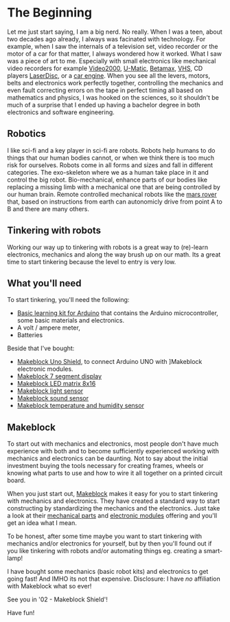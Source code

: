 # The Beginning
Let me just start saying, I am a big nerd. No really. When I was a teen, about two decades ago already, I always was facinated with technology. For example, when I saw the internals of a television set, video recorder or the motor of a car for that matter, I always wondered how it worked. What I saw was a piece of art to me. Especially with small electronics like mechanical video recorders for example [Video2000](https://www.youtube.com/watch?v=S2yTWGZPwtw), [U-Matic](https://www.youtube.com/watch?v=FmWEJC7TVbc), [Betamax](https://www.youtube.com/watch?v=nwk_dLQ0ChY), [VHS](https://www.youtube.com/watch?v=04J8lReE9O8), CD players [LaserDisc](https://www.youtube.com/watch?v=04J8lReE9O8), or a [car engine](https://www.youtube.com/watch?v=RrjeB_JUbK0). When you see all the levers, motors, belts and electronics work perfectly together, controlling the mechanics and even fault correcting errors on the tape in perfect timing all based on mathematics and physics, I was hooked on the sciences, so it shouldn't be much of a surprise that I ended up having a bachelor degree in both electronics and software engineering. 

## Robotics
I like sci-fi and a key player in sci-fi are robots. Robots help humans to do things that our human bodies cannot, or when we think there is too much risk for ourselves. Robots come in all forms and sizes and fall in different categories. The exo-skeleton where we as a human take place in it and control the big robot. Bio-mechanical, enhance parts of our bodies like replacing a missing limb with a mechanical one that are being controlled by our human brain. Remote controlled mechanical robots like the [mars rover](http://mars.nasa.gov/mer/home/) that, based on instructions from earth can autonomicly drive from point A to B and there are many others. 

## Tinkering with robots
Working our way up to tinkering with robots is a great way to (re)-learn electronics, mechanics and along the way brush up on our math. Its a great time to start tinkering because the level to entry is very low.

## What you'll need
To start tinkering, you'll need the following:

* [Basic learning kit for Arduino](https://www.amazon.co.uk/Kuman-Basic-Learning-Starter-Arduino/dp/B018SCTG6A/ref=sr_1_2?ie=UTF8&qid=1464107031&sr=8-2&keywords=basic+learning+kit+for+arduino) that contains the Arduino microcontroller, some basic materials and electronics. 
* A volt / ampere meter,
* Batteries


Beside that I've bought:

* [Makeblock Uno Shield](http://makeblock.com/me-uno-shield), to connect Arduino UNO with ]Makeblock electronic modules. 
* [Makeblock 7 segment display](http://makeblock.com/me-7-segment-serial-display-red)
* [Makeblock LED matrix 8x16](http://makeblock.com/me-led-matrix-8-16)
* [Makeblock light sensor](http://makeblock.com/me-light-sensor)
* [Makeblock sound sensor](http://makeblock.com/me-sound-sensor)
* [Makeblock temperature and humidity sensor](http://makeblock.com/me-temperature-and-humidity-sensor)

## Makeblock
To start out with mechanics and electronics, most people don't have much experience with both and to become sufficiently experienced working with mechanics and electronics can be daunting. Not to say about the initial investment buying the tools necessary for creating frames, wheels or knowing what parts to use and how to wire it all together on a printed circuit board. 

When you just start out, [Makeblock](http://makeblock.com/) makes it easy for you to start tinkering with mechanics and electronics. They have created a standard way to start constructing by standardizing the mechanics and the electronics. Just take a look at their [mechanical parts](http://makeblock.com/index.php?route=product/category&path=69) and [electronic modules](http://makeblock.com/index.php?route=product/category&path=59) offering and you'll get an idea what I mean. 

To be honest, after some time maybe you want to start tinkering with mechanics and/or electronics for yourself, but by then you'll found out if you like tinkering with robots and/or automating things eg. creating a smart-lamp! 

I have bought some mechanics (basic robot kits) and electronics to get going fast! And IMHO its not that expensive. Disclosure: I have *no* affiliation with Makeblock what so ever! 

See you in '02 - Makeblock Shield'!

Have fun!




 